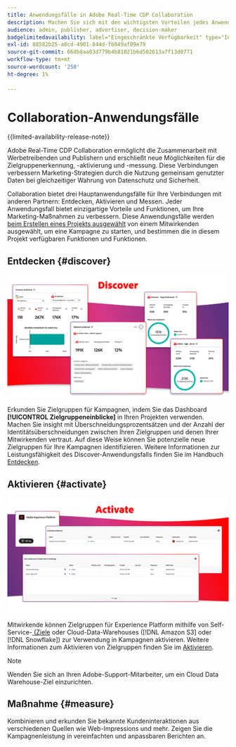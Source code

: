 ```yaml
---
title: Anwendungsfälle in Adobe Real-Time CDP Collaboration
description: Machen Sie sich mit den wichtigsten Vorteilen jedes Anwendungsfalls von Adobe Real-Time CDP Collaboration vertraut.
audience: admin, publisher, advertiser, decision-maker
badgelimitedavailability: label="Eingeschränkte Verfügbarkeit" type="Informative" url="https://helpx.adobe.com/legal/product-descriptions/real-time-customer-data-platform-collaboration.html newtab=true"
exl-id: 88582b25-a0cd-4901-844d-fb049af09e79
source-git-commit: 66db8aa03d779b4b81021b6d502613a7f13d0771
workflow-type: tm+mt
source-wordcount: '258'
ht-degree: 1%

---
```


# Collaboration-Anwendungsfälle

{{limited-availability-release-note}}

Adobe Real-Time CDP Collaboration ermöglicht die Zusammenarbeit mit Werbetreibenden und Publishern und erschließt neue Möglichkeiten für die Zielgruppenerkennung, -aktivierung und -messung. Diese Verbindungen verbessern Marketing-Strategien durch die Nutzung gemeinsam genutzter Daten bei gleichzeitiger Wahrung von Datenschutz und Sicherheit.

Collaboration bietet drei Hauptanwendungsfälle für Ihre Verbindungen mit anderen Partnern: Entdecken, Aktivieren und Messen. Jeder Anwendungsfall bietet einzigartige Vorteile und Funktionen, um Ihre Marketing-Maßnahmen zu verbessern. Diese Anwendungsfälle werden [beim Erstellen eines Projekts ausgewählt](../collaborate/manage-projects.md#project-use-cases) von einem Mitwirkenden ausgewählt, um eine Kampagne zu starten, und bestimmen die in diesem Projekt verfügbaren Funktionen und Funktionen.

## Entdecken {#discover}

![Dashboard-Module für Zielgruppeneinblicke entdecken.](/help/assets/use-cases/discover.png)

Erkunden Sie Zielgruppen für Kampagnen, indem Sie das Dashboard **[!UICONTROL Zielgruppeneinblicke]** in Ihren Projekten verwenden. Machen Sie insight mit Überschneidungsprozentsätzen und der Anzahl der Identitätsüberschneidungen zwischen Ihren Zielgruppen und denen Ihrer Mitwirkenden vertraut. Auf diese Weise können Sie potenzielle neue Zielgruppen für Ihre Kampagnen identifizieren. Weitere Informationen zur Leistungsfähigkeit des Discover-Anwendungsfalls finden Sie im Handbuch [Entdecken](../collaborate/discover.md).

## Aktivieren {#activate}

![Dashboard-Module für Zielgruppen aktivieren.](/help/assets/use-cases/activate.png)

Mitwirkende können Zielgruppen für Experience Platform mithilfe von Self-Service-[ (Ziele](/help/guide/destinations/experience-platform.md) oder Cloud-Data-Warehouses ([!DNL Amazon S3] oder [!DNL Snowflake]) zur Verwendung in Kampagnen aktivieren. Weitere Informationen zum Aktivieren von Zielgruppen finden Sie im [Aktivieren](../collaborate/activate.md).

>[!NOTE]
>
> Wenden Sie sich an Ihren Adobe-Support-Mitarbeiter, um ein Cloud Data Warehouse-Ziel einzurichten.

## Maßnahme {#measure}

Kombinieren und erkunden Sie bekannte Kundeninteraktionen aus verschiedenen Quellen wie Web-Impressions und mehr. Zeigen Sie die Kampagnenleistung in vereinfachten und anpassbaren Berichten an.

